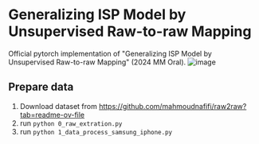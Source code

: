 # Generalizing ISP Model by Unsupervised Raw-to-raw Mapping
Official pytorch implementation of "Generalizing ISP Model by Unsupervised Raw-to-raw Mapping" (2024 MM Oral).
![image](https://github.com/user-attachments/assets/c1548325-1261-477b-a8f0-bf887622173b)
## Prepare data
1. Download dataset from https://github.com/mahmoudnafifi/raw2raw?tab=readme-ov-file
2. run
   `python 0_raw_extration.py`
3. run
   `python 1_data_process_samsung_iphone.py`

